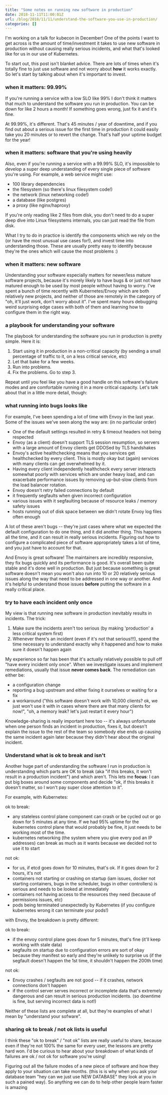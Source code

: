 ```yaml
---
title: "Some notes on running new software in production"
date: 2018-11-11T11:00:01Z
url: /blog/2018/11/11/understand-the-software-you-use-in-production/
categories: []
---
```


I'm working on a talk for kubecon in December! One of the points I want to get across is the amount
of time/investment it takes to use new software in production without causing really serious
incidents, and what that's looked like for us in our use of Kubernetes.

To start out, this post isn't blanket advice. There are lots of times when it's totally fine to just
use software and not worry about **how** it works exactly. So let's start by talking about when it's
important to invest.

### when it matters: 99.99%

If you're running a service with a low SLO like 99% I don't think it matters that much to understand
the software you run in production. You can be down for like 2 hours a month! If something goes
wrong, just fix it and it's fine.

At 99.99%, it's different. That's 45 minutes / year of downtime, and if you find out about a serious
issue for the first time in production it could easily take you 20 minutes or to revert the change.
That's half your uptime budget for the year!

### when it matters: software that you're using heavily

Also, even if you're running a service with a 99.99% SLO, it's impossible to develop a super deep
understanding of every single piece of software you're using. For example, a web service might use:

* 100 library dependencies
* the filesystem (so there's linux filesystem code!)
* the network (linux networking code!)
* a database (like postgres)
* a proxy (like nginx/haproxy)

If you're only reading like 2 files from disk, you don't need to do a super deep dive into Linux
filesystems internals, you can just read the file from disk.

What I try to do in practice is identify the components which we rely on the (or have the most
unusual use cases for!), and invest time into understanding those. These are usually pretty easy to
identify because they're the ones which will cause the most problems :)

### when it matters: new software

Understanding your software especially matters for newer/less mature software projects, because it's
morely likely to have bugs & or just not have matured enough to be used by most people without
having to worry. I've spent a bunch of time recently with Kubernetes/Envoy which are both relatively
new projects, and neither of those are remotely in the category of "oh, it'll just work, don't worry
about it".  I've spent many hours debugging weird surprising edge cases with both of them and
learning how to configure them in the right way.

### a playbook for understanding your software

The playbook for understanding the software you run in production is pretty simple. Here it is:

1. Start using it in production in a non-critical capacity (by sending a small percentage of traffic
   to it, on a less critical service, etc)
2. Let that bake for a few weeks.
3. Run into problems.
4. Fix the problems. Go to step 3.

Repeat until you feel like you have a good handle on this software's failure modes and are
comfortable running it in a more critical capacity. Let's talk about that in a little more detail,
though:

### what running into bugs looks like

For example, I've been spending a lot of time with Envoy in the last year. Some of the issues we've
seen along the way are: (in no particular order)

* One of the default settings resulted in retry & timeout headers not being respected
* Envoy (as a client) doesn't support TLS session resumption, so servers with a large amount of Envoy clients get DDOSed by TLS handshakes
* Envoy's active healthchecking means that you services get healthchecked by every client. This is
  mostly okay but (again) services with many clients can get overwhelmed by it.
* Having every client independently healthcheck every server interacts somewhat poorly with services
  which are under heavy load, and can exacerbate performance issues by removing up-but-slow clients
  from the load balancer rotation.
* Envoy doesn't retry failed connections by default
* it frequently segfaults when given incorrect configuration
* various issues with it segfaulting because of resource leaks / memory safety issues
* hosts running out of disk space between we didn't rotate Envoy log files often enough

A lot of these aren't bugs -- they're just cases where what we expected the default configuration
to do one thing, and it did another thing. This happens all the time, and it can result in really
serious incidents. Figuring out how to configure a complicated piece of software appropriately takes
a lot of time, and you just have to account for that.

And Envoy is great software! The maintainers are incredibly responsive, they fix bugs quickly and
its performance is good. It's overall been quite stable and it's done well in production. But just
because something is great software doesn't mean you won't also run into 10 or 20 relatively serious
issues along the way that need to be addressed in one way or another. And it's helpful to understand
those issues **before** putting the software in a really critical place.

### try to have each incident only once

My view is that running new software in production inevitably results in incidents. The trick:

1. Make sure the incidents aren't too serious (by making 'production' a less critical system first)
2. Whenever there's an incident (even if it's not that serious!!!), spend the time necessary to
   understand exactly why it happened and how to make sure it doesn't happen again

My experience so far has been that it's actually relatively possible to pull off "have every
incident only once". When we investigate issues and implement remediations, usually that issue
**never comes back**. The remediation can either be:

* a configuration change
* reporting a bug upstream and either fixing it ourselves or waiting for a fix
* a workaround ("this software doesn't work with 10,000 clients? ok, we just won't use it with in
  cases where there are that many clients for now!", "oh, a memory leak? let's just restart it every
  hour")

Knowledge-sharing is really important here too -- it's always unfortunate when one person finds an
incident in production, fixes it, but doesn't explain the issue to the rest of the team so somebody
else ends up causing the same incident again later because they didn't hear about the original
incident.

### Understand what is ok to break and isn't

Another huge part of understanding the software I run in production is understanding which parts
are OK to break (aka "if this breaks, it won't result in a production incident") and which aren't.
This lets me **focus**: I can put big boxes around some components and decide "ok, if this breaks it
doesn't matter, so I won't pay super close attention to it".

For example, with Kubernetes:

ok to break: 

* any stateless control plane component can crash or be cycled out or go down for 5 minutes at any
  time. If we had 95% uptime for the kubernetes control plane that would probably be fine, it just
  needs to be working most of the time.
* kubernetes networking (the system where you give every pod an IP addresses) can break as much as
  it wants because we decided not to use it to start

not ok:

* for us, if etcd goes down for 10 minutes, that's ok. If it goes down for 2 hours, it's not
* containers not starting or crashing on startup (iam issues, docker not starting containers, bugs
  in the scheduler, bugs in other controllers) is serious and needs to be looked at immediately
* containers not having access to the resources they need (because of permissions issues, etc)
* pods being terminated unexpectedly by Kubernetes (if you configure kubernetes wrong it can
  terminate your pods!)

with Envoy, the breakdown is pretty different:

ok to break:

* if the envoy control plane goes down for 5 minutes, that's fine (it'll keep working with stale
  data)
* segfaults on startup due to configuration errors are sort of okay because they manifest so early
  and they're unlikely to surprise us (if the segfault doesn't happen the 1st time, it shouldn't
  happen the 200th time)

not ok: 

* Envoy crashes / segfaults are not good -- if it crashes, network connections don't happen
* if the control server serves incorrect or incomplete data that's extremely dangerous and can
  result in serious production incidents. (so downtime is fine, but serving incorrect data is not!)

Neither of these lists are complete at all, but they're examples of what I mean by "understand your
sofware".

### sharing ok to break / not ok lists is useful

I think these "ok to break" / "not ok" lists are really useful to share, because even if they're not
100% the same for every user, the lessons are pretty hard won. I'd be curious to hear about your
breakdown of what kinds of failures are ok / not ok for software you're using!

Figuring out all the failure modes of a new piece of software and how they apply to your situation
can take months. (this is is why when you ask your database team "hey can we just use NEW DATABASE"
they look at you in such a pained way). So anything we can do to help other people learn faster is
amazing
